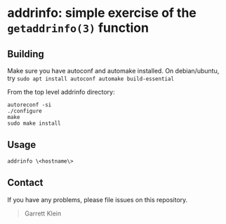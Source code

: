 # addrinfo: simple exercise of the `getaddrinfo(3)` function

## Building

Make sure you have autoconf and automake installed. On debian/ubuntu, try `sudo apt install autoconf automake build-essential`

From the top level addrinfo directory:  
```
autoreconf -si
./configure
make
sudo make install
```

## Usage
`addrinfo \<hostname\>`

## Contact

If you have any problems, please file issues on this repository.

> Garrett Klein


